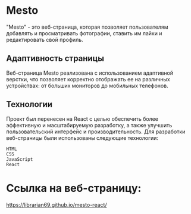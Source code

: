 # Mesto

"Mesto" - это веб-страница, которая позволяет пользователям добавлять и просматривать фотографии, ставить им лайки и редактировать свой профиль.



## Адаптивность страницы

Веб-страница Mesto реализована с использованием адаптивной верстки, что позволяет корректно отображать ее на различных устройствах: от больших мониторов до мобильных телефонов.

## Технологии
Проект был перенесен на React с целью обеспечить более эффективную и масштабируемую разработку, а также улучшить пользовательский интерфейс и производительность.
Для разработки веб-страницы были использованы следующие технологии:

    HTML
    CSS
    JavaScript
    React

# Ссылка на веб-страницу: 

https://librarian69.github.io/mesto-react/
